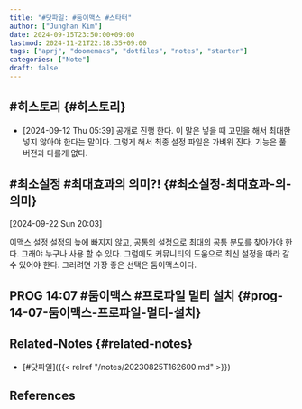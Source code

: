 ```yaml
---
title: "#닷파일: #둠이맥스 #스타터"
author: ["Junghan Kim"]
date: 2024-09-15T23:50:00+09:00
lastmod: 2024-11-21T22:18:35+09:00
tags: ["aprj", "doomemacs", "dotfiles", "notes", "starter"]
categories: ["Note"]
draft: false
---
```


<!--more-->


## #히스토리 {#히스토리}

-   <span class="timestamp-wrapper"><span class="timestamp">[2024-09-12 Thu 05:39] </span></span> 공개로 진행 한다. 이 말은 넣을 때 고민을 해서 최대한 넣지 않아야 한다는 말이다. 그렇게 해서 최종 설정 파일은 가벼워 진다. 기능은 풀버전과 다를게 없다.


## #최소설정 #최대효과의 의미?! {#최소설정-최대효과-의-의미}

<span class="timestamp-wrapper"><span class="timestamp">[2024-09-22 Sun 20:03]</span></span>

이맥스 설정 설정의 늪에 빠지지 않고, 공통의 설정으로 최대의 공통 분모를 찾아가야 한다. 그래야 누구나 사용 할 수 있다. 그럼에도 커뮤니티의 도움으로 최신 설정을 따라 갈 수 있어야 한다. 그러려면 가장 좋은 선택은 둠이맥스이다.


## PROG 14:07 #둠이맥스 #프로파일 멀티 설치 {#prog-14-07-둠이맥스-프로파일-멀티-설치}


## Related-Notes {#related-notes}

-   [#닷파일]({{< relref "/notes/20230825T162600.md" >}})

## References

<style>.csl-entry{text-indent: -1.5em; margin-left: 1.5em;}</style><div class="csl-bib-body">
</div>
